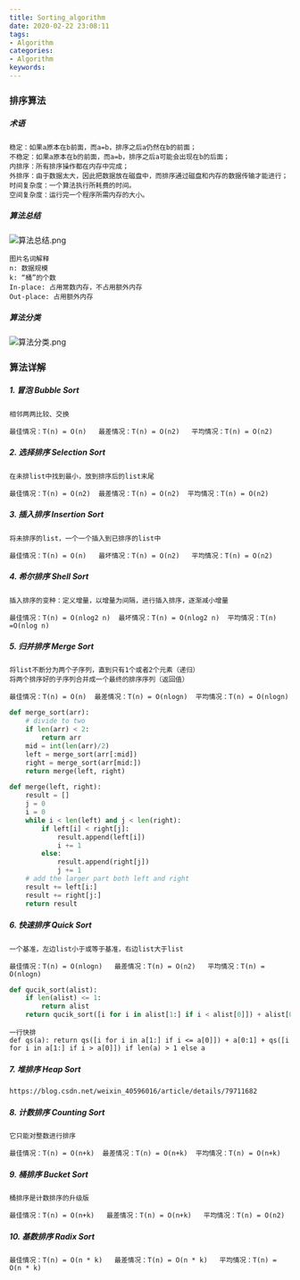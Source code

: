 ```yaml
---
title: Sorting_algorithm
date: 2020-02-22 23:08:11
tags:
- Algorithm
categories:
- Algorithm
keywords:
---
```


### 排序算法

##### 术语

```
稳定：如果a原本在b前面，而a=b，排序之后a仍然在b的前面；
不稳定：如果a原本在b的前面，而a=b，排序之后a可能会出现在b的后面；
内排序：所有排序操作都在内存中完成；
外排序：由于数据太大，因此把数据放在磁盘中，而排序通过磁盘和内存的数据传输才能进行；
时间复杂度：一个算法执行所耗费的时间。
空间复杂度：运行完一个程序所需内存的大小。
```

##### 算法总结

![算法总结.png](https://images2017.cnblogs.com/blog/849589/201710/849589-20171015233043168-1867817869.png)

```
图片名词解释
n: 数据规模
k: “桶”的个数
In-place: 占用常数内存，不占用额外内存
Out-place: 占用额外内存
```

##### 算法分类

![算法分类.png](https://images2017.cnblogs.com/blog/849589/201710/849589-20171015233220637-1055088118.png)

### 算法详解

##### 1. 冒泡 Bubble Sort

```
相邻两两比较、交换
```

```
最佳情况：T(n) = O(n)   最差情况：T(n) = O(n2)   平均情况：T(n) = O(n2)
```

##### 2. 选择排序 Selection Sort

```
在未排list中找到最小，放到排序后的list末尾
```

```
最佳情况：T(n) = O(n2)  最差情况：T(n) = O(n2)  平均情况：T(n) = O(n2)
```

##### 3. 插入排序 Insertion Sort

```
将未排序的list，一个一个插入到已排序的list中
```

```
最佳情况：T(n) = O(n)   最坏情况：T(n) = O(n2)   平均情况：T(n) = O(n2)
```

##### 4. 希尔排序 Shell Sort

```
插入排序的变种：定义增量，以增量为间隔，进行插入排序，逐渐减小增量
```

```
最佳情况：T(n) = O(nlog2 n)  最坏情况：T(n) = O(nlog2 n)  平均情况：T(n) =O(nlog n)
```

##### 5. 归并排序 Merge Sort

```
将list不断分为两个子序列，直到只有1个或者2个元素（递归）
将两个排序好的子序列合并成一个最终的排序序列（返回值）
```

```
最佳情况：T(n) = O(n)  最差情况：T(n) = O(nlogn)  平均情况：T(n) = O(nlogn)
```

```python
def merge_sort(arr):
    # divide to two
    if len(arr) < 2:
        return arr
    mid = int(len(arr)/2)
    left = merge_sort(arr[:mid])
    right = merge_sort(arr[mid:])
    return merge(left, right)

def merge(left, right):
    result = []
    j = 0
    i = 0
    while i < len(left) and j < len(right):
        if left[i] < right[j]:
            result.append(left[i])
            i += 1
        else:
            result.append(right[j])
            j += 1
    # add the larger part both left and right
    result += left[i:]
    result += right[j:]
    return result
```

##### 6. 快速排序 Quick Sort

```
一个基准，左边list小于或等于基准，右边list大于list
```

```
最佳情况：T(n) = O(nlogn)   最差情况：T(n) = O(n2)   平均情况：T(n) = O(nlogn)
```

```python
def qucik_sort(alist):
    if len(alist) <= 1:
        return alist
    return qucik_sort([i for i in alist[1:] if i < alist[0]]) + alist[0:1] + qucik_sort([i for i in alist[1:] if i >= alist[0]])
```

```
一行快排
def qs(a): return qs([i for i in a[1:] if i <= a[0]]) + a[0:1] + qs([i for i in a[1:] if i > a[0]]) if len(a) > 1 else a
```

##### 7. 堆排序 Heap Sort

```
https://blog.csdn.net/weixin_40596016/article/details/79711682
```

##### 8. 计数排序 Counting Sort

```
它只能对整数进行排序
```

```
最佳情况：T(n) = O(n+k)  最差情况：T(n) = O(n+k)  平均情况：T(n) = O(n+k)
```

##### 9. 桶排序 Bucket Sort

```
桶排序是计数排序的升级版
```

```
最佳情况：T(n) = O(n+k)   最差情况：T(n) = O(n+k)   平均情况：T(n) = O(n2)
```

##### 10. 基数排序 Radix Sort

```
最佳情况：T(n) = O(n * k)   最差情况：T(n) = O(n * k)   平均情况：T(n) = O(n * k)
```

